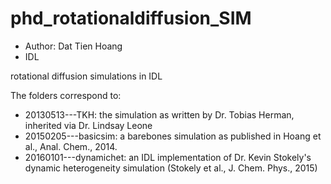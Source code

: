 # phd_rotationaldiffusion_SIM
- Author: Dat Tien Hoang
- IDL

rotational diffusion simulations in IDL

The folders correspond to:
- 20130513---TKH: the simulation as written by Dr. Tobias Herman, inherited via Dr. Lindsay Leone
- 20150205---basicsim: a barebones simulation as published in Hoang et al., Anal. Chem., 2014.
- 20160101---dynamichet: an IDL implementation of Dr. Kevin Stokely's dynamic heterogeneity simulation (Stokely et al., J. Chem. Phys., 2015)
